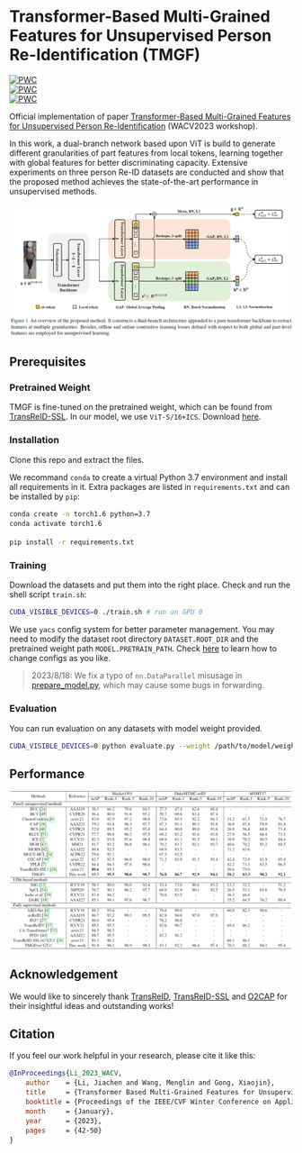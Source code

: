 # Transformer-Based Multi-Grained Features for Unsupervised Person Re-Identification (TMGF)

<!-- The code will be available soon. -->

[![PWC](https://img.shields.io/endpoint.svg?url=https://paperswithcode.com/badge/transformer-based-multi-grained-features-for/unsupervised-person-re-identification-on-12)](https://paperswithcode.com/sota/unsupervised-person-re-identification-on-12?p=transformer-based-multi-grained-features-for) \
[![PWC](https://img.shields.io/endpoint.svg?url=https://paperswithcode.com/badge/transformer-based-multi-grained-features-for/unsupervised-person-re-identification-on-5)](https://paperswithcode.com/sota/unsupervised-person-re-identification-on-5?p=transformer-based-multi-grained-features-for) \
[![PWC](https://img.shields.io/endpoint.svg?url=https://paperswithcode.com/badge/transformer-based-multi-grained-features-for/unsupervised-person-re-identification-on-4)](https://paperswithcode.com/sota/unsupervised-person-re-identification-on-4?p=transformer-based-multi-grained-features-for)

Official implementation of paper [Transformer-Based Multi-Grained Features for Unsupervised Person Re-Identification](https://openaccess.thecvf.com/content/WACV2023W/RWS/html/Li_Transformer_Based_Multi-Grained_Features_for_Unsupervised_Person_Re-Identification_WACVW_2023_paper.html) (WACV2023 workshop).

In this work, a dual-branch network based upon ViT is build to generate different granularities of part features from local tokens, learning together with global features for better discriminating capacity. Extensive experiments on three person Re-ID datasets are conducted and show that the proposed method achieves the state-of-the-art performance in unsupervised methods.

![pipeline](assets/pipeline.png)

## Prerequisites

### Pretrained Weight

TMGF is fine-tuned on the pretrained weight, which can be found from [TransReID-SSL](https://github.com/damo-cv/TransReID-SSL). In our model, we use `ViT-S/16+ICS`. Download [here](https://drive.google.com/file/d/18FL9JaJNlo15-UksalcJRXX-0dgo4Mz4/view?usp=sharing).

### Installation

Clone this repo and extract the files.

We recommand `conda` to create a virtual Python 3.7 environment and install all requirements in it. Extra packages are listed in `requirements.txt` and can be installed by `pip`:

```bash
conda create -n torch1.6 python=3.7
conda activate torch1.6

pip install -r requirements.txt
```

### Training

Download the datasets and put them into the right place.
Check and run the shell script `train.sh`:

```bash
CUDA_VISIBLE_DEVICES=0 ./train.sh # run on GPU 0
```

We use `yacs` config system for better parameter management. You may need to modify the dataset root directory `DATASET.ROOT_DIR` and the pretrained weight path `MODEL.PRETRAIN_PATH`. Check [here](https://github.com/rbgirshick/yacs) to learn how to change configs as you like.

> 2023/8/18: We fix a typo of `nn.DataParallel` misusage in [prepare_model.py](https://github.com/RikoLi/WACV23-workshop-TMGF/blob/main/libs/utils/prepare_model.py), which may cause some bugs in forwarding.


### Evaluation

You can run evaluation on any datasets with model weight provided.

```bash
CUDA_VISIBLE_DEVICES=0 python evaluate.py --weight /path/to/model/weight.pth --conf configs/TMGF_full.yml # run on GPU 0
```

## Performance

![perf](assets/perf.png)

## Acknowledgement

We would like to sincerely thank [TransReID](https://github.com/damo-cv/TransReID), [TransReID-SSL](https://github.com/damo-cv/TransReID-SSL) and [O2CAP](https://github.com/Terminator8758/O2CAP) for their insightful ideas and outstanding works!

## Citation

If you feel our work helpful in your research, please cite it like this:

```bibtex
@InProceedings{Li_2023_WACV,
    author    = {Li, Jiachen and Wang, Menglin and Gong, Xiaojin},
    title     = {Transformer Based Multi-Grained Features for Unsupervised Person Re-Identification},
    booktitle = {Proceedings of the IEEE/CVF Winter Conference on Applications of Computer Vision (WACV) Workshops},
    month     = {January},
    year      = {2023},
    pages     = {42-50}
}
```
